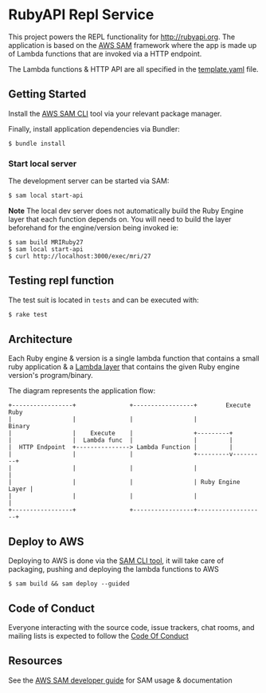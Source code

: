 # RubyAPI Repl Service

This project powers the REPL functionality for http://rubyapi.org. The application is based on the [AWS SAM](https://aws.amazon.com/serverless/sam/) framework where the app is made up of Lambda functions that are invoked via a HTTP endpoint.

The Lambda functions & HTTP API are all specified in the [template.yaml](https://github.com/rubyapi/repl/blob/master/template.yaml) file.

## Getting Started

Install the [AWS SAM CLI](https://github.com/aws/aws-sam-cli) tool via your relevant package manager.

Finally, install application dependencies via Bundler:

```
$ bundle install
```

### Start local server

The development server can be started via SAM:

```bash
$ sam local start-api
```

**Note** The local dev server does not automatically build the Ruby Engine layer that each function depends on. You will need to build the layer beforehand for the engine/version being invoked ie:

```
$ sam build MRIRuby27
$ sam local start-api
$ curl http://localhost:3000/exec/mri/27
```

## Testing repl function

The test suit is located in `tests` and can be executed with:

```bash
$ rake test
```

## Architecture

Each Ruby engine & version is a single lambda function that contains a small ruby application & a [Lambda layer](https://docs.aws.amazon.com/lambda/latest/dg/configuration-layers.html) that contains the given Ruby engine version's program/binary.

The diagram represents the application flow:

```
+-----------------+               +-----------------+        Execute Ruby
|                 |               |                 |            Binary
|                 |    Execute    |                 +---------+
|                 |  Lambda func  |                 |         |
|  HTTP Endpoint  +---------------> Lambda Function |         |
|                 |               |                 +---------v---------+
|                 |               |                 |                   |
|                 |               |                 | Ruby Engine Layer |
|                 |               |                 |                   |
+-----------------+               +-----------------+-------------------+
```

## Deploy to AWS

Deploying to AWS is done via the [SAM CLI tool](https://github.com/aws/aws-sam-cli), it will take care of packaging, pushing and deploying the lambda functions to AWS

```
$ sam build && sam deploy --guided
```

## Code of Conduct

Everyone interacting with the source code, issue trackers, chat rooms, and mailing lists is expected to follow the [Code Of Conduct](https://github.com/rubyapi/repl/blob/master/CODE_OF_CONDUCT.md)

## Resources

See the [AWS SAM developer guide](https://docs.aws.amazon.com/serverless-application-model/latest/developerguide/what-is-sam.html) for SAM usage & documentation